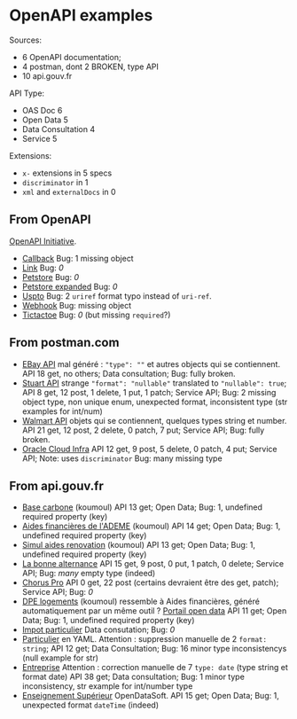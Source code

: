 # OpenAPI examples

Sources:

- 6 OpenAPI documentation;
- 4 postman, dont 2 BROKEN, type API
- 10 api.gouv.fr

API Type:

- OAS Doc 6
- Open Data 5
- Data Consultation 4
- Service 5

Extensions:

- `x-` extensions in 5 specs
- `discriminator` in 1
- `xml` and `externalDocs` in 0

## From OpenAPI

[OpenAPI Initiative](https://www.openapis.org/).

- [Callback](https://github.com/OAI/OpenAPI-Specification/blob/main/examples/v3.0/callback-example.json)
  Bug: 1 missing object
- [Link](https://github.com/OAI/OpenAPI-Specification/blob/main/examples/v3.0/link-example.json)
  Bug: _0_
- [Petstore](https://github.com/OAI/OpenAPI-Specification/blob/main/examples/v3.0/petstore.json)
  Bug: _0_
- [Petstore expanded](https://github.com/OAI/OpenAPI-Specification/blob/main/examples/v3.0/petstore-expanded.json)
  Bug: _0_
- [Uspto](https://github.com/OAI/OpenAPI-Specification/blob/main/examples/v3.0/uspto.json)
  Bug: 2 `uriref` format typo instead of `uri-ref`.
- [Webhook](https://github.com/OAI/OpenAPI-Specification/blob/main/examples/v3.1/webhook-example.json)
  Bug: missing object
- [Tictactoe](https://github.com/OAI/learn.openapis.org/blob/main/examples/v3.1/tictactoe.json)
  Bug: _0_ (but missing `required`?)

## From postman.com

- [EBay API](https://www.postman.com/api-evangelist/workspace/ebay/api/ab1d1245-9134-4ba7-8caf-20abeb24de16/version/16d6fc2b-f41e-499c-a16a-ba3c81f175bb/definition/efcb4720-a513-46fc-81c9-ec5bd371111b/file/efcb4720-a513-46fc-81c9-ec5bd371111b)
  mal généré : `"type": ""` et autres objects qui se contiennent.
  API 18 get, no others;
  Data consultation;
  Bug: fully broken.
- [Stuart API](https://www.postman.com/stuart-1/workspace/stuart-api/api/5039c443-0386-4125-88c4-7c39314f36bd/definition/c901f0dd-368a-4dc4-871b-6d9059604af8/file/c901f0dd-368a-4dc4-871b-6d9059604af8?version=bf987cdf-8525-43b5-8cf7-eb8ed29891ea&ctx=documentation)
  strange `"format": "nullable"` translated to `"nullable": true`;
  API 8 get, 12 post, 1 delete, 1 put, 1 patch;
  Service API;
  Bug: 2 missing object type, non unique enum, unexpected format, inconsistent type (str examples for int/num)
- [Walmart API](https://www.postman.com/api-evangelist/workspace/walmart/api/c01b7fc8-6831-43ea-aaba-af9873ca342a/version/7db08e6e-05d6-46b2-87ad-b268d59569c7/definition/96fda077-a93f-49ec-ac92-208ada8abc5b/file/96fda077-a93f-49ec-ac92-208ada8abc5b)
  objets qui se contiennent, quelques types string et number.
  API 21 get, 12 post, 2 delete, 0 patch, 7 put;
  Service API;
  Bug: fully broken.
- [Oracle Cloud Infra](https://www.postman.com/oracledevs/workspace/oracle-cloud-infrastructure-rest-apis/api/d62a427a-f901-4dad-aa2a-3c5fa6b999d9/definition/d224415c-8f6b-4499-b7ec-44f65f814aa5/file/d224415c-8f6b-4499-b7ec-44f65f814aa5)
  API 12 get, 9 post, 5 delete, 0 patch, 4 put;
  Service API;
  Note: uses `discriminator`
  Bug: many missing type

## From api.gouv.fr

- [Base carbone](https://api.gouv.fr/documentation/api_base_carbone) (koumoul)
  API 13 get;
  Open Data;
  Bug: 1, undefined required property (key)
- [Aides financières de l'ADEME](https://api.gouv.fr/documentation/api_aides_financieres_ademe) (koumoul)
  API 14 get;
  Open Data;
  Bug: 1, undefined required property (key)
- [Simul aides renovation](https://api.gouv.fr/documentation/api_aides_renovation_energetique) (koumoul)
  API 13 get;
  Open Data;
  Bug: 1, undefined required property (key)
- [La bonne alternance](https://api.gouv.fr/documentation/api-la-bonne-alternance)
  API 15 get, 9 post, 0 put, 1 patch, 0 delete;
  Service API;
  Bug: _many_ empty type (indeed)
- [Chorus Pro](https://api.gouv.fr/documentation/chorus-pro)
  API 0 get, 22 post (certains devraient être des get, patch);
  Service API;
  Bug: _0_
- [DPE logements](https://api.gouv.fr/documentation/api_dpe_logements) (koumoul)
  ressemble à Aides financières, généré automatiquement par un même outil ?
  [Portail open data](https://koumoul.com/)
  API 11 get;
  Open Data;
  Bug: 1, undefined required property (key)
- [Impot particulier](https://api.gouv.fr/documentation/impot-particulier)
  Data consutation;
  Bug: _0_
- [Particulier](https://particulier.api.gouv.fr/catalogue/cnaf_msa/quotient_familial_v2) en YAML.
  Attention : suppression manuelle de 2 `format: string`;
  API 12 get;
  Data Consultation;
  Bug: 16 minor type inconsistencys (null example for str)
- [Entreprise](https://entreprise.api.gouv.fr/open-api-without-deprecated-paths.yml)
  Attention : correction manuelle de 7 `type: date` (type string et format date)
  API 38 get;
  Data consultation;
  Bug: 1 minor type inconsistency, str example for int/number type
- [Enseignement Supérieur](?) OpenDataSoft.
  API 15 get;
  Open Data;
  Bug: 1, unexpected format `dateTime` (indeed)

